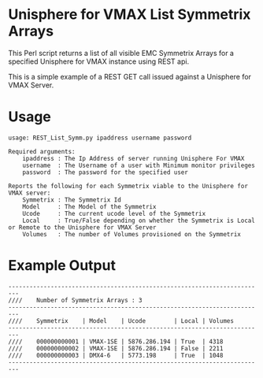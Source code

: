 # Unisphere for VMAX List Symmetrix Arrays

This Perl script returns a list of all visible EMC Symmetrix Arrays for a specified Unisphere for VMAX instance using REST api. 

This is a simple example of a REST GET call issued against a Unisphere for VMAX Server. 

# Usage

~~~
usage: REST_List_Symm.py ipaddress username password 

Required arguments:
	ipaddress : The Ip Address of server running Unisphere For VMAX
	username  : The Username of a user with Minimum monitor privileges 
	password  : The password for the specified user	
	
Reports the following for each Symmetrix viable to the Unisphere for VMAX server:
	Symmetrix : The Symmetrix Id
	Model	  : The Model of the Symmetrix 
	Ucode     : The current ucode level of the Symmetrix
	Local     : True/False depending on whether the Symmetrix is Local or Remote to the Unisphere for VMAX Server
	Volumes   : The number of Volumes provisioned on the Symmetrix 

~~~


# Example Output

```
-------------------------------------------------------------------------
////    Number of Symmetrix Arrays : 3
-------------------------------------------------------------------------
////    Symmetrix    | Model    | Ucode        | Local | Volumes
-------------------------------------------------------------------------
////    000000000001 | VMAX-1SE | 5876.286.194 | True  | 4318 
////    000000000002 | VMAX-1SE | 5876.286.194 | False | 2211 
////    000000000003 | DMX4-6   | 5773.198     | True  | 1048 
-------------------------------------------------------------------------
```
